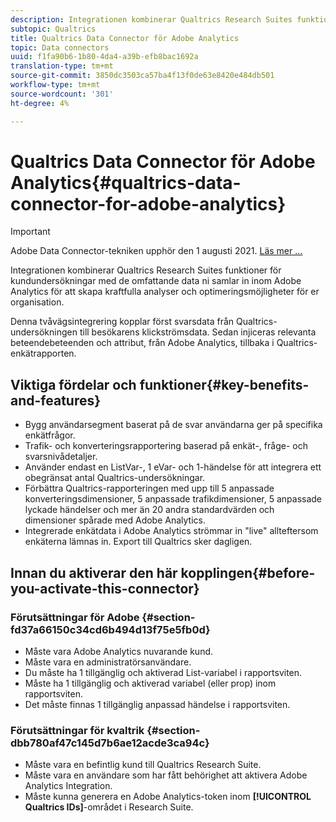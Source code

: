 ```yaml
---
description: Integrationen kombinerar Qualtrics Research Suites funktioner för kundundersökningar med de omfattande data ni samlar in inom Adobe Analytics för att skapa kraftfulla analyser och optimeringsmöjligheter för er organisation.
subtopic: Qualtrics
title: Qualtrics Data Connector för Adobe Analytics
topic: Data connectors
uuid: f1fa90b6-1b80-4da4-a39b-efb8bac1692a
translation-type: tm+mt
source-git-commit: 3850dc3503ca57ba4f13f0de63e8420e484db501
workflow-type: tm+mt
source-wordcount: '301'
ht-degree: 4%

---
```



# Qualtrics Data Connector för Adobe Analytics{#qualtrics-data-connector-for-adobe-analytics}

>[!IMPORTANT]
>
>Adobe Data Connector-tekniken upphör den 1 augusti 2021. [Läs mer …](/help/import/data-connectors/data-connectors-eol.md)

Integrationen kombinerar Qualtrics Research Suites funktioner för kundundersökningar med de omfattande data ni samlar in inom Adobe Analytics för att skapa kraftfulla analyser och optimeringsmöjligheter för er organisation.

Denna tvåvägsintegrering kopplar först svarsdata från Qualtrics-undersökningen till besökarens klickströmsdata. Sedan injiceras relevanta beteendebeteenden och attribut, från Adobe Analytics, tillbaka i Qualtrics-enkätrapporten.

## Viktiga fördelar och funktioner{#key-benefits-and-features}

* Bygg användarsegment baserat på de svar användarna ger på specifika enkätfrågor.
* Trafik- och konverteringsrapportering baserad på enkät-, fråge- och svarsnivådetaljer.
* Använder endast en ListVar-, 1 eVar- och 1-händelse för att integrera ett obegränsat antal Qualtrics-undersökningar.
* Förbättra Qualtrics-rapporteringen med upp till 5 anpassade konverteringsdimensioner, 5 anpassade trafikdimensioner, 5 anpassade lyckade händelser och mer än 20 andra standardvärden och dimensioner spårade med Adobe Analytics.
* Integrerade enkätdata i Adobe Analytics strömmar in &quot;live&quot; allteftersom enkäterna lämnas in. Export till Qualtrics sker dagligen.

## Innan du aktiverar den här kopplingen{#before-you-activate-this-connector}

### Förutsättningar för Adobe {#section-fd37a66150c34cd6b494d13f75e5fb0d}

* Måste vara Adobe Analytics nuvarande kund.
* Måste vara en administratörsanvändare.
* Du måste ha 1 tillgänglig och aktiverad List-variabel i rapportsviten.
* Måste ha 1 tillgänglig och aktiverad variabel (eller prop) inom rapportsviten.
* Det måste finnas 1 tillgänglig anpassad händelse i rapportsviten.

### Förutsättningar för kvaltrik {#section-dbb780af47c145d7b6ae12acde3ca94c}

* Måste vara en befintlig kund till Qualtrics Research Suite.
* Måste vara en användare som har fått behörighet att aktivera Adobe Analytics Integration.
* Måste kunna generera en Adobe Analytics-token inom **[!UICONTROL Qualtrics IDs]**-området i Research Suite.
